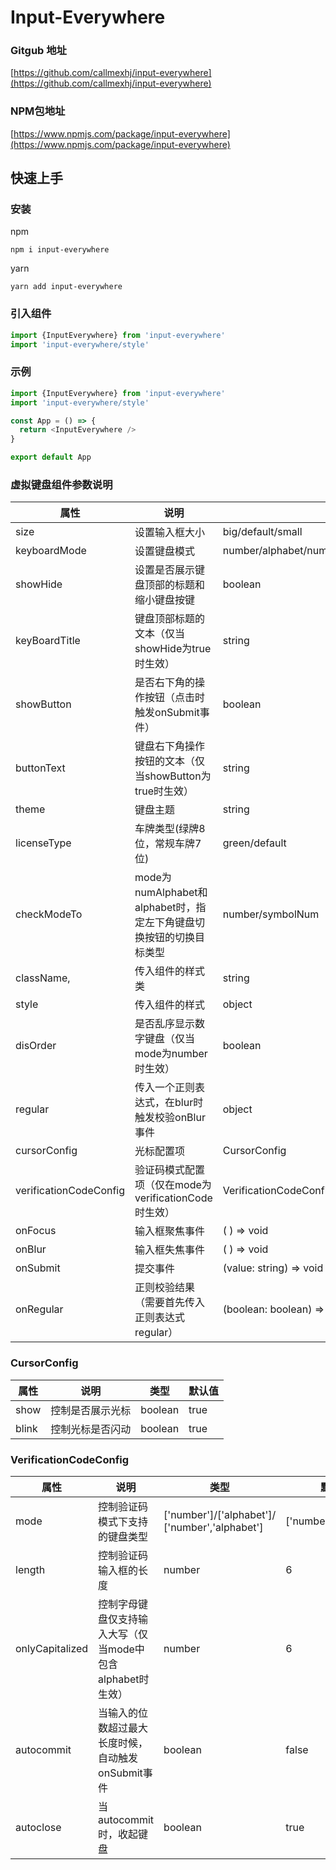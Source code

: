 # Input-Everywhere

### Gitgub 地址
[https://github.com/callmexhj/input-everywhere](https://github.com/callmexhj/input-everywhere)

### NPM包地址
[https://www.npmjs.com/package/input-everywhere](https://www.npmjs.com/package/input-everywhere)

## 快速上手
### 安装
npm
```
npm i input-everywhere
```
yarn
```
yarn add input-everywhere
```

### 引入组件
```js
import {InputEverywhere} from 'input-everywhere'
import 'input-everywhere/style'
```

### 示例
```js
import {InputEverywhere} from 'input-everywhere'
import 'input-everywhere/style'

const App = () => {
  return <InputEverywhere />
}

export default App
```


### 虚拟键盘组件参数说明

|  属性   | 说明  |类型|默认值|
|  ----  | ----  |---|---|
| size  | 设置输入框大小 |big/default/small|'big'|
| keyboardMode  | 设置键盘模式 |number/alphabet/numAlphabet/licensePlate/verificationCode/symbolNum|number|
|showHide   |设置是否展示键盘顶部的标题和缩小键盘按键|boolean|true|
| keyBoardTitle  | 键盘顶部标题的文本（仅当showHide为true时生效） |string|传化安全键盘|
| showButton  | 是否右下角的操作按钮（点击时触发onSubmit事件） |boolean|true|
| buttonText  | 键盘右下角操作按钮的文本（仅当showButton为true时生效） |string|确认|
| theme  | 键盘主题 |string|#1677FF|
| licenseType  | 车牌类型(绿牌8位，常规车牌7位) |green/default|default|
| checkModeTo  | mode为numAlphabet和alphabet时，指定左下角键盘切换按钮的切换目标类型 |number/symbolNum|symbolNum|
|className,  |传入组件的样式类|string|-|
|style|传入组件的样式|object|-|
|disOrder|是否乱序显示数字键盘（仅当mode为number时生效）|boolean|false|
|regular|传入一个正则表达式，在blur时触发校验onBlur事件|object|null|
|cursorConfig|光标配置项|CursorConfig||
|verificationCodeConfig|验证码模式配置项（仅在mode为verificationCode时生效）|VerificationCodeConfig||
| onFocus  | 输入框聚焦事件 |( ) => void|-|
| onBlur  | 输入框失焦事件 |( ) => void|-|
| onSubmit  | 提交事件 |(value: string) => void|-|
| onRegular  | 正则校验结果（需要首先传入正则表达式regular） |(boolean: boolean) => void|-|

### CursorConfig

|  属性   | 说明  |类型|默认值|
|  ----  | ----  |---|---|
| show  | 控制是否展示光标 |boolean|true|
| blink  | 控制光标是否闪动 |boolean|true|

### VerificationCodeConfig

|  属性   | 说明  |类型|默认值|
|  ----  | ----  |---|---|
| mode  | 控制验证码模式下支持的键盘类型 |['number']/['alphabet']/ ['number','alphabet']|['number','alphabet']|
| length  | 控制验证码输入框的长度 |number|6|
| onlyCapitalized  | 控制字母键盘仅支持输入大写（仅当mode中包含alphabet时生效） |number|6|
| autocommit  | 当输入的位数超过最大长度时候，自动触发onSubmit事件 |boolean|false|
| autoclose  | 当autocommit时，收起键盘 |boolean|true|


